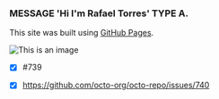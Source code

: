 ### MESSAGE 'Hi I'm Rafael Torres' TYPE A.


This site was built using [GitHub Pages](https://pages.github.com/).

![This is an image]()

- [x] #739
- [x] https://github.com/octo-org/octo-repo/issues/740





<!--
**ingenierorat/ingenierorat** is a ✨ _special_ ✨ repository because its `README.md` (this file) appears on your GitHub profile.

Here are some ideas to get you started:

- 🔭 I’m currently working on ...
- 🌱 I’m currently learning ...
- 👯 I’m looking to collaborate on ...
- 🤔 I’m looking for help with ...
- 💬 Ask me about ...
- 📫 How to reach me: ...
- 😄 Pronouns: ...
- ⚡ Fun fact: ...
-->
